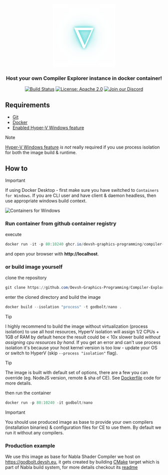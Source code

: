 <div align="center">
   <img alt="Click to see the source" height="200" src="nabla-glow.svg" width="200" />
</div>

<div align="center">
  <h3>Host your own Compiler Explorer instance in docker container!</h3>
</div>

<p align="center">
  <a href="https://github.com/Devsh-Graphics-Programming/Compiler-Explorer-Docker/actions/workflows/main.yml">
    <img src="https://github.com/Devsh-Graphics-Programming/Compiler-Explorer-Docker/actions/workflows/main.yml/badge.svg" alt="Build Status" /></a>
  <a href="https://opensource.org/licenses/Apache-2.0">
    <img src="https://img.shields.io/badge/license-Apache%202.0-blue" alt="License: Apache 2.0" /></a>
  <a href="https://discord.gg/krsBcABm7u">
    <img src="https://img.shields.io/discord/308323056592486420?label=discord&logo=discord&logoColor=white&color=7289DA" alt="Join our Discord" /></a>
</p>

## Requirements

- [Git](https://git-scm.com/download/win)
- [Docker](https://www.docker.com/products/docker-desktop/)
- [Enabled Hyper-V Windows feature](https://learn.microsoft.com/en-us/virtualization/hyper-v-on-windows/quick-start/enable-hyper-v#enable-hyper-v-using-powershell) 

> [!NOTE]  
> [Hyper-V Windows feature](<https://learn.microsoft.com/en-us/windows-server/virtualization/hyper-v/get-started/Install-Hyper-V?pivots=windows#enable-hyper-v-using-powershell>) _is not_ really required if you use process isolation for both the image build & runtime.

## How to

> [!IMPORTANT]  
> If using Docker Desktop - first make sure you have switched to `Containers for Windows`. If you are CLI user and have client & daemon headless, then use appropriate windows build context.

![Containers for Windows](https://user-images.githubusercontent.com/65064509/152947300-affca592-35a7-4e4c-a7fc-2055ce1ba528.png)

### Run container from github container registry

execute

```powershell
docker run -it -p 80:10240 ghcr.io/devsh-graphics-programming/compiler-explorer-docker:nano-2022
```

and open your browser with **http://localhost**.

### or build image yourself

clone the repository 

```powershell
git clone https://github.com/Devsh-Graphics-Programming/Compiler-Explorer-Docker.git
```

enter the cloned directory and build the image

```powershell
docker build --isolation "process" -t godbolt/nano .
```

> [!TIP]
> I highly recommend to build the image without virtualization (process isolation) to use all host resources, HyperV isolation will assign 1/2 CPUs + 1GB of RAM by default hence the result could be < 10x slower build _without assigning cpu resources by hand_. If you get an error and can't use process isolation it's because your host kernel version is too low - update your OS or switch to HyperV (skip `--process "isolation"` flag).

> [!TIP]
> The image is built with default set of options, there are a few you can override (eg. NodeJS version, remote & sha of CE). See [Dockerfile](<https://github.com/Devsh-Graphics-Programming/Compiler-Explorer-Docker/blob/master/Dockerfile>) code for more details.

then run the container 

```powershell
docker run -p 80:10240 -it godbolt/nano
```

> [!IMPORTANT]  
> You should use produced image as base to provide your own compilers (installation binaries) & configuration files for CE to use them. By default we run it without any compilers.

### Production example

We use this image as base for Nabla Shader Compiler we host on https://godbolt.devsh.eu, it gets created by building [CMake](<https://github.com/Devsh-Graphics-Programming/Nabla/blob/master/tools/nsc/CMakeLists.txt>) target which is part of Nabla build system, for more details checkout its [readme](https://github.com/Devsh-Graphics-Programming/Nabla/tree/master/tools/nsc/docker)
